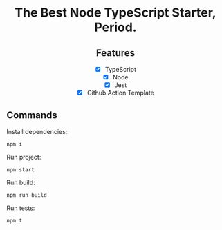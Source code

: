 <h1 align="center">The Best Node TypeScript Starter, Period.</h1>

<h2 align="center">Features</h2>

<div align="center">

- [x] TypeScript
- [x] Node
- [x] Jest
- [x] Github Action Template

</div>

## Commands

Install dependencies:

```
npm i
```

Run project:

```
npm start
```

Run build:

```
npm run build
```

Run tests:

```
npm t
```

